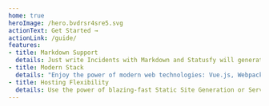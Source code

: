 ```yaml
---
home: true
heroImage: /hero.bvdrsr4sre5.svg
actionText: Get Started →
actionLink: /guide/
features:
- title: Markdown Support
  details: Just write Incidents with Markdown and Statusfy will generate a set of HTML content. All features of GitHub Flavored Markdown are supported.
- title: Modern Stack
  details: "Enjoy the power of modern web technologies: Vue.js, Webpack and JavaScript. Write CSS Styles with your favorite preprocessors like Sass, Less or Stylus with auto-prefixing."
- title: Hosting Flexibility
  details: Use the power of blazing-fast Static Site Generation or Server-Side Rendering, so you can easily deploy to a variety of hosting services with no expensive server costs.
---
```


<Partners />

<Subscribe />

<!-- Footer Component -->
<Footer />

